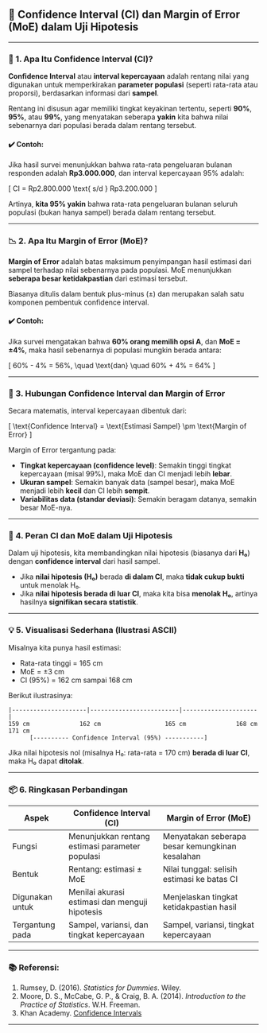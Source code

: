 ## 📏 **Confidence Interval (CI) dan Margin of Error (MoE) dalam Uji Hipotesis**

---

### 🎯 1. **Apa Itu Confidence Interval (CI)?**

**Confidence Interval** atau **interval kepercayaan** adalah rentang nilai yang digunakan untuk memperkirakan **parameter populasi** (seperti rata-rata atau proporsi), berdasarkan informasi dari **sampel**.

Rentang ini disusun agar memiliki tingkat keyakinan tertentu, seperti **90%**, **95%**, atau **99%**, yang menyatakan seberapa **yakin** kita bahwa nilai sebenarnya dari populasi berada dalam rentang tersebut.

#### ✔️ Contoh:
Jika hasil survei menunjukkan bahwa rata-rata pengeluaran bulanan responden adalah **Rp3.000.000**, dan interval kepercayaan 95% adalah:

\[
CI = Rp2.800.000 \text{ s/d } Rp3.200.000
\]

Artinya, **kita 95% yakin** bahwa rata-rata pengeluaran bulanan seluruh populasi (bukan hanya sampel) berada dalam rentang tersebut.

---

### 📉 2. **Apa Itu Margin of Error (MoE)?**

**Margin of Error** adalah batas maksimum penyimpangan hasil estimasi dari sampel terhadap nilai sebenarnya pada populasi. MoE menunjukkan **seberapa besar ketidakpastian** dari estimasi tersebut.

Biasanya ditulis dalam bentuk plus-minus (±) dan merupakan salah satu komponen pembentuk confidence interval.

#### ✔️ Contoh:
Jika survei mengatakan bahwa **60% orang memilih opsi A**, dan **MoE = ±4%**, maka hasil sebenarnya di populasi mungkin berada antara:

\[
60\% - 4\% = 56\%, \quad \text{dan} \quad 60\% + 4\% = 64\%
\]

---

### 🔄 3. **Hubungan Confidence Interval dan Margin of Error**

Secara matematis, interval kepercayaan dibentuk dari:

\[
\text{Confidence Interval} = \text{Estimasi Sampel} \pm \text{Margin of Error}
\]

Margin of Error tergantung pada:
- **Tingkat kepercayaan (confidence level)**: Semakin tinggi tingkat kepercayaan (misal 99%), maka MoE dan CI menjadi lebih **lebar**.
- **Ukuran sampel**: Semakin banyak data (sampel besar), maka MoE menjadi lebih **kecil** dan CI lebih **sempit**.
- **Variabilitas data (standar deviasi)**: Semakin beragam datanya, semakin besar MoE-nya.

---

### 🧪 4. **Peran CI dan MoE dalam Uji Hipotesis**

Dalam uji hipotesis, kita membandingkan nilai hipotesis (biasanya dari **H₀**) dengan **confidence interval** dari hasil sampel.

- Jika **nilai hipotesis (H₀)** berada **di dalam CI**, maka **tidak cukup bukti** untuk menolak H₀.
- Jika **nilai hipotesis berada di luar CI**, maka kita bisa **menolak H₀**, artinya hasilnya **signifikan secara statistik**.

---

### 💡 5. **Visualisasi Sederhana (Ilustrasi ASCII)**

Misalnya kita punya hasil estimasi:
- Rata-rata tinggi = 165 cm
- MoE = ±3 cm
- CI (95%) = 162 cm sampai 168 cm

Berikut ilustrasinya:

```
|---------------------|-------------------------|---------------------|
159 cm              162 cm                  165 cm              168 cm              171 cm
      [---------- Confidence Interval (95%) -----------]
```

Jika nilai hipotesis nol (misalnya H₀: rata-rata = 170 cm) **berada di luar CI**, maka H₀ dapat **ditolak**.

---

### 📦 6. **Ringkasan Perbandingan**

| Aspek                      | Confidence Interval (CI)                             | Margin of Error (MoE)                         |
|----------------------------|-----------------------------------------------------|------------------------------------------------|
| Fungsi                    | Menunjukkan rentang estimasi parameter populasi     | Menyatakan seberapa besar kemungkinan kesalahan |
| Bentuk                    | Rentang: estimasi ± MoE                             | Nilai tunggal: selisih estimasi ke batas CI   |
| Digunakan untuk           | Menilai akurasi estimasi dan menguji hipotesis      | Menjelaskan tingkat ketidakpastian hasil      |
| Tergantung pada           | Sampel, variansi, dan tingkat kepercayaan           | Sampel, variansi, tingkat kepercayaan         |

---

### 📚 **Referensi**:
1. Rumsey, D. (2016). *Statistics for Dummies*. Wiley.  
2. Moore, D. S., McCabe, G. P., & Craig, B. A. (2014). *Introduction to the Practice of Statistics*. W.H. Freeman.  
3. Khan Academy. [Confidence Intervals](https://www.khanacademy.org/math/statistics-probability/confidence-intervals-one-sample)

---
